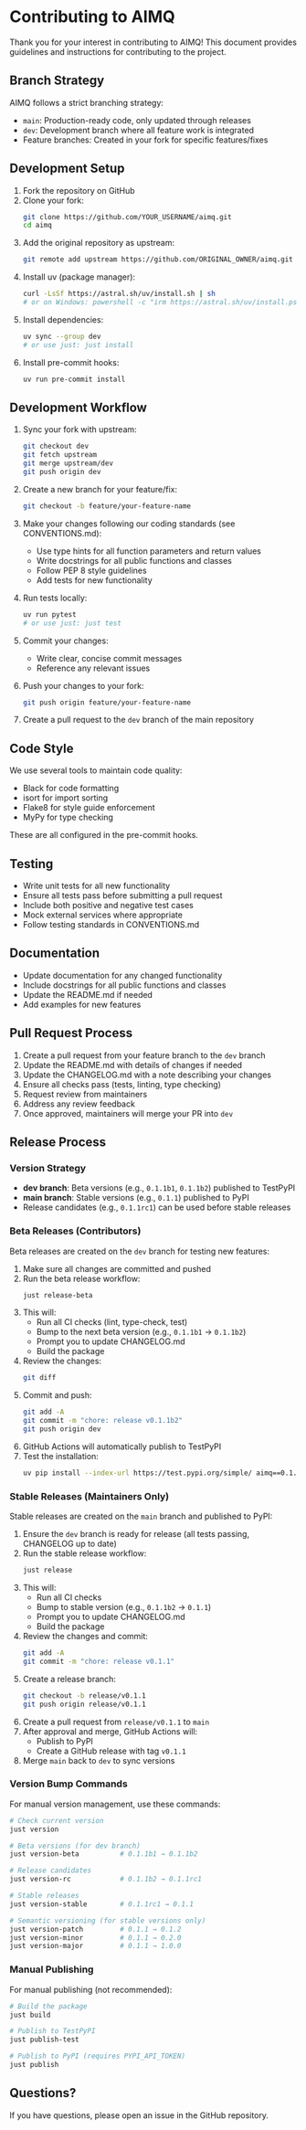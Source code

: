 # Contributing to AIMQ

Thank you for your interest in contributing to AIMQ! This document provides guidelines and instructions for contributing to the project.

## Branch Strategy

AIMQ follows a strict branching strategy:
- `main`: Production-ready code, only updated through releases
- `dev`: Development branch where all feature work is integrated
- Feature branches: Created in your fork for specific features/fixes

## Development Setup

1. Fork the repository on GitHub
2. Clone your fork:
   ```bash
   git clone https://github.com/YOUR_USERNAME/aimq.git
   cd aimq
   ```
3. Add the original repository as upstream:
   ```bash
   git remote add upstream https://github.com/ORIGINAL_OWNER/aimq.git
   ```
4. Install uv (package manager):
   ```bash
   curl -LsSf https://astral.sh/uv/install.sh | sh
   # or on Windows: powershell -c "irm https://astral.sh/uv/install.ps1 | iex"
   ```
5. Install dependencies:
   ```bash
   uv sync --group dev
   # or use just: just install
   ```
6. Install pre-commit hooks:
   ```bash
   uv run pre-commit install
   ```

## Development Workflow

1. Sync your fork with upstream:
   ```bash
   git checkout dev
   git fetch upstream
   git merge upstream/dev
   git push origin dev
   ```

2. Create a new branch for your feature/fix:
   ```bash
   git checkout -b feature/your-feature-name
   ```

3. Make your changes following our coding standards (see CONVENTIONS.md):
   - Use type hints for all function parameters and return values
   - Write docstrings for all public functions and classes
   - Follow PEP 8 style guidelines
   - Add tests for new functionality

4. Run tests locally:
   ```bash
   uv run pytest
   # or use just: just test
   ```

5. Commit your changes:
   - Write clear, concise commit messages
   - Reference any relevant issues

6. Push your changes to your fork:
   ```bash
   git push origin feature/your-feature-name
   ```

7. Create a pull request to the `dev` branch of the main repository

## Code Style

We use several tools to maintain code quality:
- Black for code formatting
- isort for import sorting
- Flake8 for style guide enforcement
- MyPy for type checking

These are all configured in the pre-commit hooks.

## Testing

- Write unit tests for all new functionality
- Ensure all tests pass before submitting a pull request
- Include both positive and negative test cases
- Mock external services where appropriate
- Follow testing standards in CONVENTIONS.md

## Documentation

- Update documentation for any changed functionality
- Include docstrings for all public functions and classes
- Update the README.md if needed
- Add examples for new features

## Pull Request Process

1. Create a pull request from your feature branch to the `dev` branch
2. Update the README.md with details of changes if needed
3. Update the CHANGELOG.md with a note describing your changes
4. Ensure all checks pass (tests, linting, type checking)
5. Request review from maintainers
6. Address any review feedback
7. Once approved, maintainers will merge your PR into `dev`

## Release Process

### Version Strategy

- **dev branch**: Beta versions (e.g., `0.1.1b1`, `0.1.1b2`) published to TestPyPI
- **main branch**: Stable versions (e.g., `0.1.1`) published to PyPI
- Release candidates (e.g., `0.1.1rc1`) can be used before stable releases

### Beta Releases (Contributors)

Beta releases are created on the `dev` branch for testing new features:

1. Make sure all changes are committed and pushed
2. Run the beta release workflow:
   ```bash
   just release-beta
   ```
3. This will:
   - Run all CI checks (lint, type-check, test)
   - Bump to the next beta version (e.g., `0.1.1b1` → `0.1.1b2`)
   - Prompt you to update CHANGELOG.md
   - Build the package
4. Review the changes:
   ```bash
   git diff
   ```
5. Commit and push:
   ```bash
   git add -A
   git commit -m "chore: release v0.1.1b2"
   git push origin dev
   ```
6. GitHub Actions will automatically publish to TestPyPI
7. Test the installation:
   ```bash
   uv pip install --index-url https://test.pypi.org/simple/ aimq==0.1.1b2
   ```

### Stable Releases (Maintainers Only)

Stable releases are created on the `main` branch and published to PyPI:

1. Ensure the `dev` branch is ready for release (all tests passing, CHANGELOG up to date)
2. Run the stable release workflow:
   ```bash
   just release
   ```
3. This will:
   - Run all CI checks
   - Bump to stable version (e.g., `0.1.1b2` → `0.1.1`)
   - Prompt you to update CHANGELOG.md
   - Build the package
4. Review the changes and commit:
   ```bash
   git add -A
   git commit -m "chore: release v0.1.1"
   ```
5. Create a release branch:
   ```bash
   git checkout -b release/v0.1.1
   git push origin release/v0.1.1
   ```
6. Create a pull request from `release/v0.1.1` to `main`
7. After approval and merge, GitHub Actions will:
   - Publish to PyPI
   - Create a GitHub release with tag `v0.1.1`
8. Merge `main` back to `dev` to sync versions

### Version Bump Commands

For manual version management, use these commands:

```bash
# Check current version
just version

# Beta versions (for dev branch)
just version-beta          # 0.1.1b1 → 0.1.1b2

# Release candidates
just version-rc            # 0.1.1b2 → 0.1.1rc1

# Stable releases
just version-stable        # 0.1.1rc1 → 0.1.1

# Semantic versioning (for stable versions only)
just version-patch         # 0.1.1 → 0.1.2
just version-minor         # 0.1.1 → 0.2.0
just version-major         # 0.1.1 → 1.0.0
```

### Manual Publishing

For manual publishing (not recommended):

```bash
# Build the package
just build

# Publish to TestPyPI
just publish-test

# Publish to PyPI (requires PYPI_API_TOKEN)
just publish
```

## Questions?

If you have questions, please open an issue in the GitHub repository.
